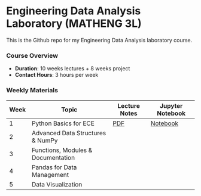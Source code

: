 # Engineering Data Analysis Laboratory (MATHENG 3L)
This is the Github repo for my Engineering Data Analysis laboratory course.

### Course Overview
- **Duration**: 10 weeks lectures + 8 weeks project
- **Contact Hours**: 3 hours per week

### Weekly Materials

| Week | Topic | Lecture Notes | Jupyter Notebook | 
|------|-------|---------------|------------------|
| 1 | Python Basics for ECE | [PDF]() | [Notebook](Week1_Probability_Distribution.ipynb) |
| 2 | Advanced Data Structures & NumPy |  |  |
| 3 | Functions, Modules & Documentation |  |  |
| 4 | Pandas for Data Management |  |  |
| 5 | Data Visualization |  |  |
